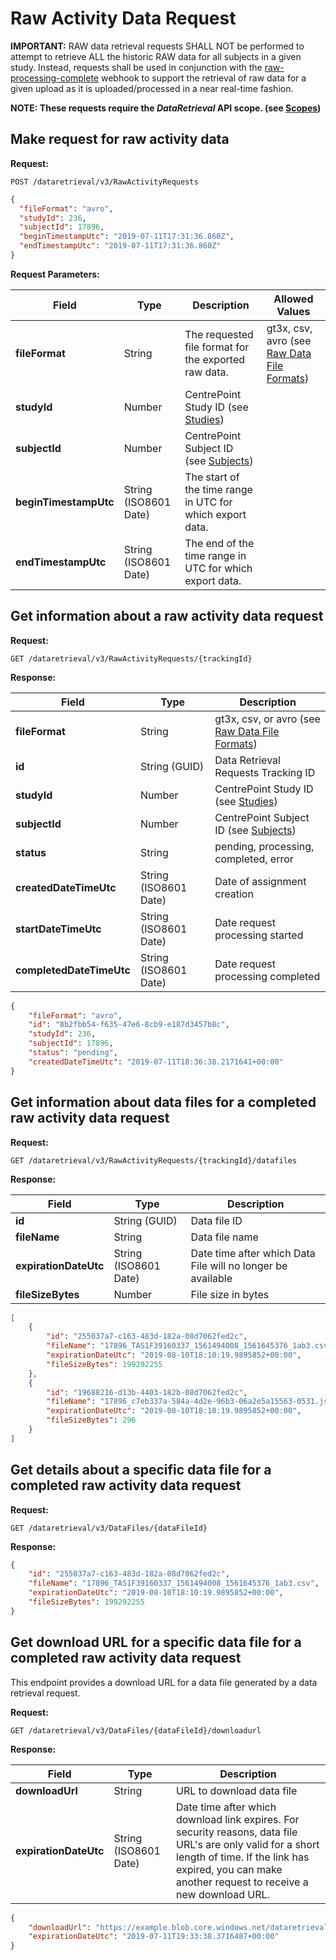 # Raw Activity Data Request

**IMPORTANT:**
RAW data retrieval requests SHALL NOT be performed to attempt to retrieve ALL the historic RAW data for all subjects in a given study. Instead, requests shall be used in conjunction with the [raw-processing-complete](https://github.com/actigraph/CentrePointWebhookDocumentation/blob/main/event_types.md#raw-processing-complete-event) webhook to support the retrieval of raw data for a given upload as it is uploaded/processed in a near real-time fashion.

**NOTE: These requests require the *DataRetrieval* API scope. (see [Scopes](scopes.md))**

## Make request for raw activity data

**Request:**

```http
POST /dataretrieval/v3/RawActivityRequests
```

```json
{
  "fileFormat": "avro",
  "studyId": 236,
  "subjectId": 17896,
  "beginTimestampUtc": "2019-07-11T17:31:36.860Z",
  "endTimestampUtc": "2019-07-11T17:31:36.860Z"
}
```

**Request Parameters:**

|Field|Type|Description|Allowed Values|
|-----|----|-----------|--------------|
|**fileFormat**|String|The requested file format for the exported raw data.|gt3x, csv, avro (see [Raw Data File Formats](raw_data_file_formats.md))|
|**studyId**|Number|CentrePoint Study ID (see [Studies](studies.md))||
|**subjectId**|Number|CentrePoint Subject ID (see [Subjects](subjects.md))||
|**beginTimestampUtc**|String (ISO8601 Date)|The start of the time range in UTC for which export data.||
|**endTimestampUtc**|String (ISO8601 Date)|The end of the time range in UTC for which export data.||

## Get information about a raw activity data request

**Request:**

```http
GET /dataretrieval/v3/RawActivityRequests/{trackingId}
```

**Response:**

|Field|Type|Description|
|-----|----|-----------|
|**fileFormat**|String|gt3x, csv, or avro (see [Raw Data File Formats](raw_data_file_formats.md))|
|**id**|String (GUID)|Data Retrieval Requests Tracking ID|
|**studyId**|Number|CentrePoint Study ID (see [Studies](studies.md))|
|**subjectId**|Number|CentrePoint Subject ID (see [Subjects](subjects.md))|
|**status**|String|pending, processing, completed, error|
|**createdDateTimeUtc**|String (ISO8601 Date)|Date of assignment creation|
|**startDateTimeUtc**|String (ISO8601 Date)|Date request processing started|
|**completedDateTimeUtc**|String (ISO8601 Date)|Date request processing completed|

```json
{
    "fileFormat": "avro",
    "id": "8b2fbb54-f635-47e6-8cb9-e187d3457b8c",
    "studyId": 236,
    "subjectId": 17896,
    "status": "pending",
    "createdDateTimeUtc": "2019-07-11T18:36:38.2171641+00:00"
}
```

## Get information about data files for a completed raw activity data request

**Request:**

```http
GET /dataretrieval/v3/RawActivityRequests/{trackingId}/datafiles
```

**Response:**

|Field|Type|Description|
|-----|----|-----------|
|**id**|String (GUID)|Data file ID|
|**fileName**|String|Data file name|
|**expirationDateUtc**|String (ISO8601 Date)|Date time after which Data File will no longer be available|
|**fileSizeBytes**|Number|File size in bytes|

```json
[
    {
        "id": "255037a7-c163-483d-182a-08d7062fed2c",
        "fileName": "17896_TAS1F39160337_1561494008_1561645376_1ab3.csv",
        "expirationDateUtc": "2019-08-10T18:10:19.9895852+00:00",
        "fileSizeBytes": 199292255
    },
    {
        "id": "19688216-d13b-4403-182b-08d7062fed2c",
        "fileName": "17896_c7eb337a-584a-4d2e-96b3-06a2e5a15563-0531.json",
        "expirationDateUtc": "2019-08-10T18:10:19.9895852+00:00",
        "fileSizeBytes": 296
    }
]
```

## Get details about a specific data file for a completed raw activity data request

**Request:**

```http
GET /dataretrieval/v3/DataFiles/{dataFileId}
```

**Response:**

```json
{
    "id": "255037a7-c163-483d-182a-08d7062fed2c",
    "fileName": "17896_TAS1F39160337_1561494008_1561645376_1ab3.csv",
    "expirationDateUtc": "2019-08-10T18:10:19.9895852+00:00",
    "fileSizeBytes": 199292255
}
```

## Get download URL for a specific data file for a completed raw activity data request

This endpoint provides a download URL for a data file generated by a data retrieval request.

**Request:**

```http
GET /dataretrieval/v3/DataFiles/{dataFileId}/downloadurl
```

**Response:**

|Field|Type|Description|
|-----|----|-----------|
|**downloadUrl**|String|URL to download data file|
|**expirationDateUtc**|String (ISO8601 Date)|Date time after which download link expires. For security reasons, data file URL's are only valid for a short length of time. If the link has expired, you can make another request to receive a new download URL.|

```json
{
    "downloadUrl": "https://example.blob.core.windows.net/dataretrieval-study-0000000236/17896_c7eb337a-584a-4d2e-96b3-06a2e5a15563-3f1f_1.csv?sv=2018-03-28&sr=b&sig=ihKXpfo7s1AKdML7JjngT2heT6mILyAwV%2FNH2Rn6DyI%3D&st=2019-07-11T19%3A31%3A37Z&se=2019-07-11T19%3A33%3A38Z&sp=r&rscd=attachment%3B%20filename%3D17896_TAS1Z12345678_1561494008_1561645376_1ab3.csv",
    "expirationDateUtc": "2019-07-11T19:33:38.3716487+00:00"
}
```
